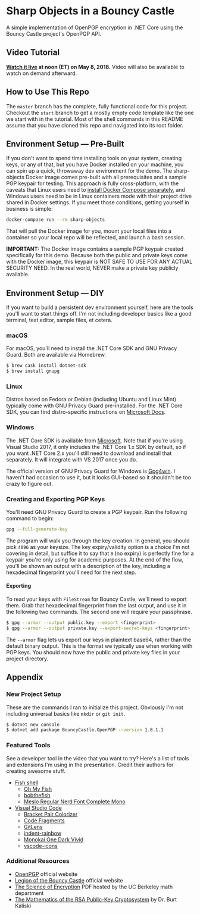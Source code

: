 # Sharp Objects in a Bouncy Castle
A simple implementation of OpenPGP encryption in .NET Core using the Bouncy Castle project's OpenPGP API.

## Video Tutorial
**[Watch it live](https://www.unboxedtechnology.com/dev-talks/may-2018/) at noon (ET) on May 8, 2018.** Video will also be available to watch on demand afterward.

## How to Use This Repo
The `master` branch has the complete, fully functional code for this project. Checkout the `start` branch to get a mostly empty code template like the one we start with in the tutorial. Most of the shell commands in this README assume that you have cloned this repo and navigated into its root folder.

## Environment Setup — Pre-Built
If you don't want to spend time installing tools on your system, creating keys, or any of that, but you have Docker installed on your machine, you can spin up a quick, throwaway dev environment for the demo. The sharp-objects Docker image comes pre-built with all prerequisites and a sample PGP keypair for testing. This approach is fully cross-platform, with the caveats that Linux users need to [install Docker Compose separately](https://docs.docker.com/compose/install/), and Windows users need to be in Linux containers mode with their project drive shared in Docker settings. If you meet those conditions, getting yourself in business is simple:
```sh
docker-compose run --rm sharp-objects
```

That will pull the Docker image for you, mount your local files into a container so your local repo will be reflected, and launch a bash session.

**IMPORTANT:** The Docker image contains a sample PGP keypair created specifically for this demo. Because both the public and private keys come with the Docker image, this keypair is NOT SAFE TO USE FOR ANY ACTUAL SECURITY NEED. In the real world, NEVER make a private key publicly available.

## Environment Setup — DIY
If you want to build a persistent dev environment yourself, here are the tools you'll want to start things off. I'm not including developer basics like a good terminal, text editor, sample files, et cetera.

### macOS
For macOS, you'll need to install the .NET Core SDK and GNU Privacy Guard. Both are available via Homebrew.
```sh
$ brew cask install dotnet-sdk
$ brew install gnupg
```

### Linux
Distros based on Fedora or Debian (including Ubuntu and Linux Mint) typically come with GNU Privacy Guard pre-installed. For the .NET Core SDK, you can find distro-specific instructions on [Microsoft Docs](https://docs.microsoft.com/en-us/dotnet/core/linux-prerequisites).

### Windows
The .NET Core SDK is available from [Microsoft](https://www.microsoft.com/net/download/windows/build). Note that if you're using Visual Studio 2017, it only includes the .NET Core 1.x SDK by default, so if you want .NET Core 2.x you'll still need to download and install that separately. It will integrate with VS 2017 once you do.

The official version of GNU Privacy Guard for Windows is [Gpg4win](https://www.gpg4win.org). I haven't had occasion to use it, but it looks GUI-based so it shouldn't be too crazy to figure out.

### Creating and Exporting PGP Keys
You'll need GNU Privacy Guard to create a PGP keypair. Run the following command to begin:
```sh
gpg --full-generate-key
```

The program will walk you through the key creation. In general, you should pick `4096` as your keysize. The key expiry/validity option is a choice I'm not covering in detail, but suffice it to say that `0` (no expiry) is perfectly fine for a keypair you're only using for academic purposes. At the end of the flow, you'll be shown an output with a description of the key, including a hexadecimal fingerprint you'll need for the next step.

#### Exporting
To read your keys with `FileStream` for Bouncy Castle, we'll need to export them. Grab that hexadecimal fingerprint from the last output, and use it in the following two commands. The second one will require your passphrase.
```sh
$ gpg --armor --output public.key --export <fingerprint>
$ gpg --armor --output private.key --export-secret-keys <fingerprint>
```

The `--armor` flag lets us export our keys in plaintext base64, rather than the default binary output. This is the format we typically use when working with PGP keys. You should now have the public and private key files in your project directory.

## Appendix
### New Project Setup
These are the commands I ran to initialize this project. Obviously I'm not including universal basics like `mkdir` or `git init`.
```sh
$ dotnet new console
$ dotnet add package BouncyCastle.OpenPGP --version 1.8.1.1
```

### Featured Tools
See a developer tool in the video that you want to try? Here's a list of tools and extensions I'm using in the presentation. Credit their authors for creating awesome stuff.
- [Fish shell](https://fishshell.com)
  - [Oh My Fish](https://github.com/oh-my-fish/oh-my-fish)
  - [bobthefish](https://github.com/oh-my-fish/theme-bobthefish)
  - [Meslo Regular Nerd Font Complete Mono](https://github.com/ryanoasis/nerd-fonts/tree/master/patched-fonts/Meslo)
- [Visual Studio Code](https://code.visualstudio.com)
  - [Bracket Pair Colorizer](https://marketplace.visualstudio.com/items?itemName=CoenraadS.bracket-pair-colorizer)
  - [Code Fragments](https://marketplace.visualstudio.com/items?itemName=markvincze.code-fragments)
  - [GitLens](https://marketplace.visualstudio.com/items?itemName=eamodio.gitlens)
  - [indent-rainbow](https://marketplace.visualstudio.com/items?itemName=oderwat.indent-rainbow)
  - [Monokai One Dark Vivid](https://marketplace.visualstudio.com/items?itemName=ashpowell.monokai-one-dark-vivid)
  - [vscode-icons](https://marketplace.visualstudio.com/items?itemName=robertohuertasm.vscode-icons)

### Additional Resources
- [OpenPGP](https://www.openpgp.org) official website
- [Legion of the Bouncy Castle](https://bouncycastle.org) official website
- [The Science of Encryption](https://math.berkeley.edu/~kpmann/encryption.pdf) PDF hosted by the UC Berkeley math department
- [The Mathematics of the RSA Public-Key Cryptosystem](http://www.mathaware.org/mam/06/Kaliski.pdf) by Dr. Burt Kaliski
